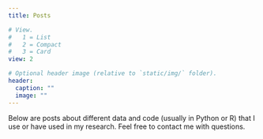 ```yaml
---
title: Posts

# View.
#   1 = List
#   2 = Compact
#   3 = Card
view: 2

# Optional header image (relative to `static/img/` folder).
header:
  caption: ""
  image: ""
---
```


Below are posts about different data and code (usually in Python or R) that I use or have used in my research. Feel free to contact me with questions.